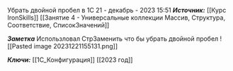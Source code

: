 
Убрать двойной пробел в 1С
 21 - декабрь - 2023  15:51 
***Источник:***  [[Курс IronSkills]] [[Занятие 4 - Универсальные коллекции Массив, Структура, Соответствие, СписокЗначений]]

***Заметка*** 
Использловал СтрЗаменить что бы убрать двойной пробел
![[Pasted image 20231221155131.png]]

***Ключи:*** [[1С_Конфигурация]] [[2023 год]]
